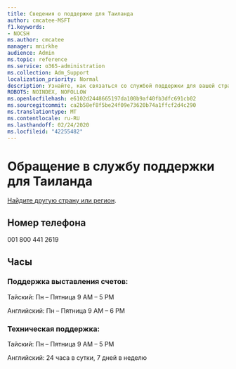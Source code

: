 ```yaml
---
title: Сведения о поддержке для Таиланда
author: cmcatee-MSFT
f1.keywords:
- NOCSH
ms.author: cmcatee
manager: mnirkhe
audience: Admin
ms.topic: reference
ms.service: o365-administration
ms.collection: Adm_Support
localization_priority: Normal
description: Узнайте, как связаться со службой поддержки для вашей страны или региона.
ROBOTS: NOINDEX, NOFOLLOW
ms.openlocfilehash: e6102d2448665197da100b9af40fb3dfc691cb02
ms.sourcegitcommit: ca2b58ef8f5be24f09e73620b74a1ffcf2d4c290
ms.translationtype: MT
ms.contentlocale: ru-RU
ms.lasthandoff: 02/24/2020
ms.locfileid: "42255482"
---
```

# <a name="contact-support-for-thailand"></a>Обращение в службу поддержки для Таиланда

[Найдите другую страну или регион](../contact-support-for-business-products.md).

## <a name="phone-number"></a>Номер телефона
001 800 441 2619

## <a name="hours"></a>Часы
### <a name="billing-support"></a>Поддержка выставления счетов:

Тайский: Пн – Пятница 9 AM – 5 PM

Английский: Пн – Пятница 9 AM – 6 PM

### <a name="technical-support"></a>Техническая поддержка:

Тайский: Пн – Пятница 9 AM – 5 PM

Английский: 24 часа в сутки, 7 дней в неделю